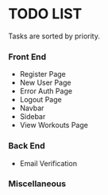 # TODO LIST

Tasks are sorted by priority.

### Front End

- Register Page
- New User Page
- Error Auth Page
- Logout Page
- Navbar
- Sidebar
- View Workouts Page

### Back End

- Email Verification

### Miscellaneous

